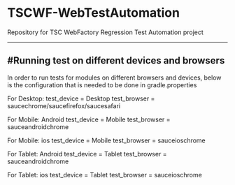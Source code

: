 # TSCWF-WebTestAutomation

Repository for TSC WebFactory Regression Test Automation project

----------------------------------------------------------------------
#Running test on different devices and browsers
----------------------------------------------------------------------
In order to run tests for modules on different browsers and devices, below is the 
configuration that is needed to be done in gradle.properties

For Desktop:
test_device = Desktop
test_browser = saucechrome/saucefirefox/saucesafari

For Mobile: Android
test_device = Mobile
test_browser = sauceandroidchrome

For Mobile: ios
test_device = Mobile
test_browser = sauceioschrome

For Tablet: Android
test_device = Tablet
test_browser = sauceandroidchrome

For Tablet: ios
test_device = Tablet
test_browser = sauceioschrome
